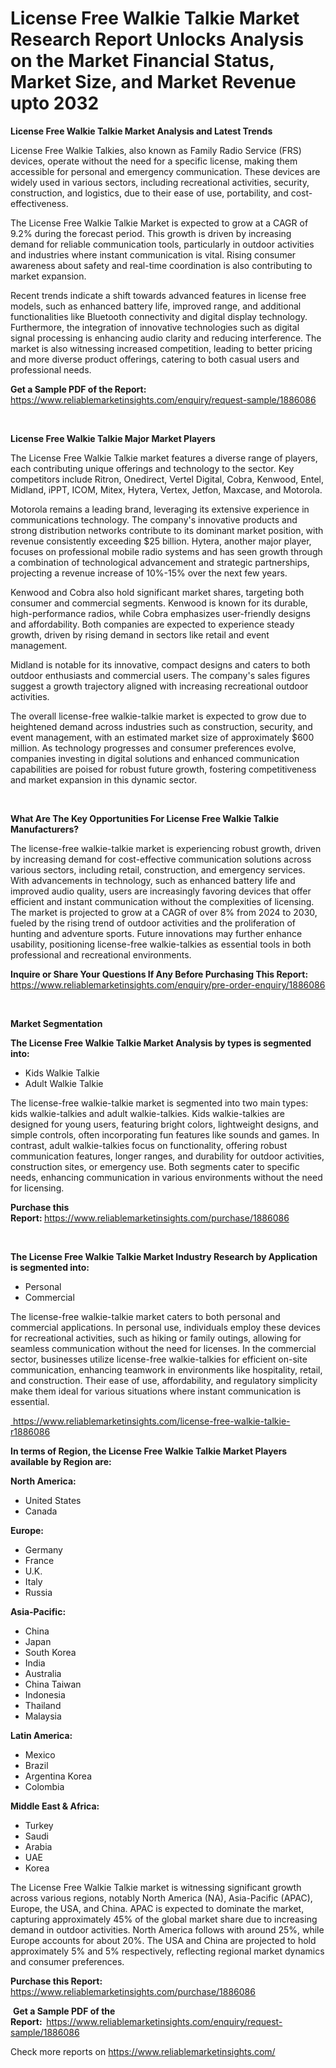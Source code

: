 <p><h1>License Free Walkie Talkie Market Research Report Unlocks Analysis on the Market Financial Status, Market Size, and Market Revenue upto 2032</h1></p><p><strong>License Free Walkie Talkie Market Analysis and Latest Trends</strong></p>
<p><p>License Free Walkie Talkies, also known as Family Radio Service (FRS) devices, operate without the need for a specific license, making them accessible for personal and emergency communication. These devices are widely used in various sectors, including recreational activities, security, construction, and logistics, due to their ease of use, portability, and cost-effectiveness.</p><p>The License Free Walkie Talkie Market is expected to grow at a CAGR of 9.2% during the forecast period. This growth is driven by increasing demand for reliable communication tools, particularly in outdoor activities and industries where instant communication is vital. Rising consumer awareness about safety and real-time coordination is also contributing to market expansion. </p><p>Recent trends indicate a shift towards advanced features in license free models, such as enhanced battery life, improved range, and additional functionalities like Bluetooth connectivity and digital display technology. Furthermore, the integration of innovative technologies such as digital signal processing is enhancing audio clarity and reducing interference. The market is also witnessing increased competition, leading to better pricing and more diverse product offerings, catering to both casual users and professional needs.</p></p>
<p><strong>Get a Sample PDF of the Report:&nbsp;</strong> <a href="https://www.reliablemarketinsights.com/enquiry/request-sample/1886086?utm_campaign=2868&utm_medium=2&utm_source=Github&utm_content=ia&utm_term=06042025&utm_id=license-free-walkie-talkie">https://www.reliablemarketinsights.com/enquiry/request-sample/1886086</a></p>
<p>&nbsp;</p>
<p><strong>License Free Walkie Talkie Major Market Players</strong></p>
<p><p>The License Free Walkie Talkie market features a diverse range of players, each contributing unique offerings and technology to the sector. Key competitors include Ritron, Onedirect, Vertel Digital, Cobra, Kenwood, Entel, Midland, iPPT, ICOM, Mitex, Hytera, Vertex, Jetfon, Maxcase, and Motorola.</p><p>Motorola remains a leading brand, leveraging its extensive experience in communications technology. The company's innovative products and strong distribution networks contribute to its dominant market position, with revenue consistently exceeding $25 billion. Hytera, another major player, focuses on professional mobile radio systems and has seen growth through a combination of technological advancement and strategic partnerships, projecting a revenue increase of 10%-15% over the next few years.</p><p>Kenwood and Cobra also hold significant market shares, targeting both consumer and commercial segments. Kenwood is known for its durable, high-performance radios, while Cobra emphasizes user-friendly designs and affordability. Both companies are expected to experience steady growth, driven by rising demand in sectors like retail and event management.</p><p>Midland is notable for its innovative, compact designs and caters to both outdoor enthusiasts and commercial users. The company's sales figures suggest a growth trajectory aligned with increasing recreational outdoor activities.</p><p>The overall license-free walkie-talkie market is expected to grow due to heightened demand across industries such as construction, security, and event management, with an estimated market size of approximately $600 million. As technology progresses and consumer preferences evolve, companies investing in digital solutions and enhanced communication capabilities are poised for robust future growth, fostering competitiveness and market expansion in this dynamic sector.</p></p>
<p>&nbsp;</p>
<p><strong>What Are The Key Opportunities For License Free Walkie Talkie Manufacturers?</strong></p>
<p><p>The license-free walkie-talkie market is experiencing robust growth, driven by increasing demand for cost-effective communication solutions across various sectors, including retail, construction, and emergency services. With advancements in technology, such as enhanced battery life and improved audio quality, users are increasingly favoring devices that offer efficient and instant communication without the complexities of licensing. The market is projected to grow at a CAGR of over 8% from 2024 to 2030, fueled by the rising trend of outdoor activities and the proliferation of hunting and adventure sports. Future innovations may further enhance usability, positioning license-free walkie-talkies as essential tools in both professional and recreational environments.</p></p>
<p><strong>Inquire or Share Your Questions If Any Before Purchasing This Report:</strong> <a href="https://www.reliablemarketinsights.com/enquiry/pre-order-enquiry/1886086?utm_campaign=2868&utm_medium=2&utm_source=Github&utm_content=ia&utm_term=06042025&utm_id=license-free-walkie-talkie">https://www.reliablemarketinsights.com/enquiry/pre-order-enquiry/1886086</a></p>
<p>&nbsp;</p>
<p><strong>Market Segmentation</strong></p>
<p><strong>The License Free Walkie Talkie Market Analysis by types is segmented into:</strong></p>
<p><ul><li>Kids Walkie Talkie</li><li>Adult Walkie Talkie</li></ul></p>
<p><p>The license-free walkie-talkie market is segmented into two main types: kids walkie-talkies and adult walkie-talkies. Kids walkie-talkies are designed for young users, featuring bright colors, lightweight designs, and simple controls, often incorporating fun features like sounds and games. In contrast, adult walkie-talkies focus on functionality, offering robust communication features, longer ranges, and durability for outdoor activities, construction sites, or emergency use. Both segments cater to specific needs, enhancing communication in various environments without the need for licensing.</p></p>
<p><strong>Purchase this Report:&nbsp;</strong><a href="https://www.reliablemarketinsights.com/purchase/1886086?utm_campaign=2868&utm_medium=2&utm_source=Github&utm_content=ia&utm_term=06042025&utm_id=license-free-walkie-talkie">https://www.reliablemarketinsights.com/purchase/1886086</a></p>
<p>&nbsp;</p>
<p><strong>The License Free Walkie Talkie Market Industry Research by Application is segmented into:</strong></p>
<p><ul><li>Personal</li><li>Commercial</li></ul></p>
<p><p>The license-free walkie-talkie market caters to both personal and commercial applications. In personal use, individuals employ these devices for recreational activities, such as hiking or family outings, allowing for seamless communication without the need for licenses. In the commercial sector, businesses utilize license-free walkie-talkies for efficient on-site communication, enhancing teamwork in environments like hospitality, retail, and construction. Their ease of use, affordability, and regulatory simplicity make them ideal for various situations where instant communication is essential.</p></p>
<p><a href="https://www.reliablemarketinsights.com/license-free-walkie-talkie-r1886086?utm_campaign=2868&utm_medium=2&utm_source=Github&utm_content=ia&utm_term=06042025&utm_id=license-free-walkie-talkie">&nbsp;https://www.reliablemarketinsights.com/license-free-walkie-talkie-r1886086</a></p>
<p><strong>In terms of Region, the License Free Walkie Talkie Market Players available by Region are:</strong></p>
<p>
    <p> <strong> North America: </strong>
        <ul>
            <li>United States</li>
            <li>Canada</li>
        </ul>
        </p> 
    <p> <strong> Europe: </strong>
        <ul>
            <li>Germany</li>
            <li>France</li>
            <li>U.K.</li>
            <li>Italy</li>
            <li>Russia</li>
        </ul>
        </p> 
    <p> <strong> Asia-Pacific: </strong>
        <ul>
            <li>China</li>
            <li>Japan</li>
            <li>South Korea</li>
            <li>India</li>
            <li>Australia</li>
            <li>China Taiwan</li>
            <li>Indonesia</li>
            <li>Thailand</li>
            <li>Malaysia</li>
        </ul>
        </p> 
    <p> <strong> Latin America: </strong>
        <ul>
            <li>Mexico</li>
            <li>Brazil</li>
            <li>Argentina Korea</li>
            <li>Colombia</li>
        </ul>
        </p> 
    <p> <strong> Middle East & Africa: </strong>
        <ul>
            <li>Turkey</li>
            <li>Saudi</li>
            <li>Arabia</li>
            <li>UAE</li>
            <li>Korea</li>
        </ul>
    </p>
    </p>
<p><p>The License Free Walkie Talkie market is witnessing significant growth across various regions, notably North America (NA), Asia-Pacific (APAC), Europe, the USA, and China. APAC is expected to dominate the market, capturing approximately 45% of the global market share due to increasing demand in outdoor activities. North America follows with around 25%, while Europe accounts for about 20%. The USA and China are projected to hold approximately 5% and 5% respectively, reflecting regional market dynamics and consumer preferences.</p></p>
<p><strong>Purchase this Report: </strong><a href="https://www.reliablemarketinsights.com/purchase/1886086?utm_campaign=2868&utm_medium=2&utm_source=Github&utm_content=ia&utm_term=06042025&utm_id=license-free-walkie-talkie">https://www.reliablemarketinsights.com/purchase/1886086</a></p>
<p>&nbsp;<strong>Get a Sample PDF of the Report:&nbsp;&nbsp;</strong><a href="https://www.reliablemarketinsights.com/enquiry/request-sample/1886086?utm_campaign=2868&utm_medium=2&utm_source=Github&utm_content=ia&utm_term=06042025&utm_id=license-free-walkie-talkie">https://www.reliablemarketinsights.com/enquiry/request-sample/1886086</a></p>
<p><strong></strong></p>
<p>Check more reports on <a href="https://www.reliablemarketinsights.com/?utm_campaign=2868&utm_medium=2&utm_source=Github&utm_content=ia&utm_term=06042025&utm_id=license-free-walkie-talkie">https://www.reliablemarketinsights.com/</a></p>